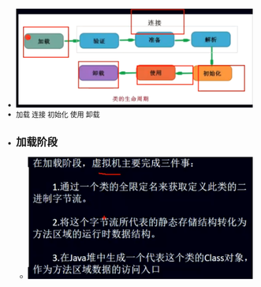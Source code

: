 - ![image.png](../assets/image_1692625351707_0.png)
- 加载 连接 初始化 使用 卸载
- ## 加载阶段
	- ![image.png](../assets/image_1692625401208_0.png)
